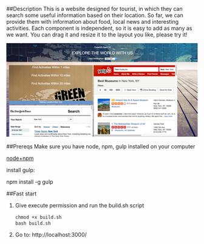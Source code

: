 ##Description
This is a website designed for tourist, in which they can search some useful information based on their location. So far, we can provide them with information about food, local news and interesting activities. Each component is independent, so it is easy to add as many as we want. You can drag it and resize it to the layout you like, please try it!

![demo](https://github.com/liangyue268/CodeGS-2016/raw/master/demo.jpg)


##Prereqs
Make sure you have node, npm, gulp installed on your computer

[node+npm](https://nodejs.org/en/)


install gulp:

npm install -g gulp

##Fast start
1. Give execute permission and run the build.sh script
	```
	chmod +x build.sh
	bash build.sh
	```
	
2. Go to: http://localhost:3000/


